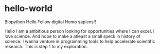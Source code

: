 # hello-world
Biopython
Hello Fellow digital Homo sapiens!!

Hello I am a ambitious person looking for opportunities where I can excel. 
I love science.
And hope to make a atleast a small speck in history of science. 
I wanna venture in programming tools to help accelerate scientific research. 
This is step 1 to my exploration.
